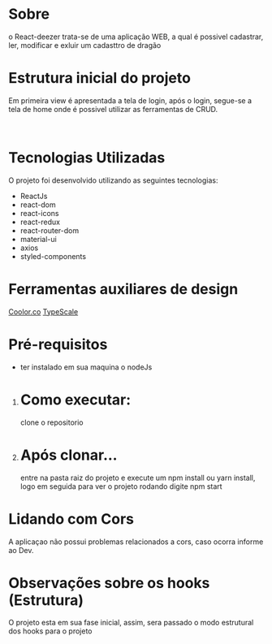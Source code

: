 # Sobre

o React-deezer trata-se de uma aplicação WEB, a qual é possivel cadastrar, ler, modificar e exluir um cadasttro de dragão

# Estrutura inicial do projeto

Em primeira view é apresentada a tela de login, após o login, segue-se a tela de home onde é possivel utilizar as ferramentas de CRUD.

<br>

# Tecnologias Utilizadas

O projeto foi desenvolvido utilizando as seguintes tecnologias:

- ReactJs<br>
- react-dom
- react-icons
- react-redux
- react-router-dom
- material-ui
- axios
- styled-components

# Ferramentas auxiliares de design

[Coolor.co](https://coolors.co/)
[TypeScale](https://type-scale.com/)

# **Pré-requisitos**

- ter instalado em sua maquina o nodeJs

1. # Como executar:
   clone o repositorio
2. # Após clonar...
   entre na pasta raiz do projeto e execute um npm install ou yarn install, logo em seguida para ver o projeto rodando digite npm start

# Lidando com Cors

A aplicaçao não possui problemas relacionados a cors, caso ocorra informe ao Dev.

# Observações sobre os hooks (Estrutura)

O projeto esta em sua fase inicial, assim, sera passado o modo estrutural dos hooks para o projeto
